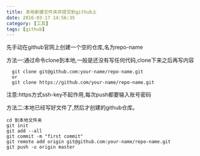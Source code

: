 ```yaml
---
title: 本地新建文件夹并提交到github上
date: 2016-03-17 14:56:35
category: [工具]
tags: [github]
---
```

先手动在github官网上创建一个空的仓库,名为repo-name

方法一:通过命令clone到本地,一般是还没有写任何代码,clone下来之后再写内容
```
  git clone git@github.com:your-name/repo-name.git
  or
  git clone https://github.com/your-name/repo-name.git
```
注意:https方式ssh-key不起作用,每次push都要输入账号密码

方法二:本地已经写好文件了,然后才创建的github仓库。
```
cd 到本地文件夹
git init
git add --all
git commit -m "first commit"
git remote add origin git@github.com:your-name/repo-name.git
git push -u origin master
```
